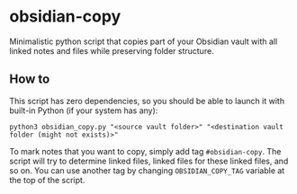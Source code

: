 # obsidian-copy

Minimalistic python script that copies part of your Obsidian vault with all linked notes and files while preserving folder structure.

## How to
This script has zero dependencies, so you should be able to launch it with built-in Python (if your system has any):
```shell
python3 obsidian_copy.py "<source vault folder>" "<destination vault folder (might not exists)>"
```

To mark notes that you want to copy, simply add tag `#obsidian-copy`. The script will try to determine linked files, 
linked files for these linked files, and so on. You can use another tag by changing `OBSIDIAN_COPY_TAG` variable at
the top of the script.
